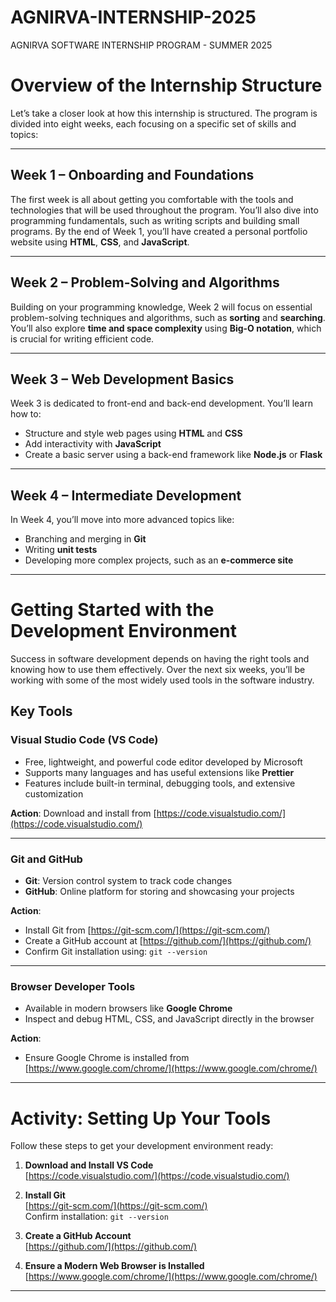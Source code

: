 # AGNIRVA-INTERNSHIP-2025
AGNIRVA SOFTWARE INTERNSHIP PROGRAM - SUMMER 2025

# Overview of the Internship Structure

Let’s take a closer look at how this internship is structured. The program is divided into eight weeks, each focusing on a specific set of skills and topics:

---

## Week 1 – Onboarding and Foundations

The first week is all about getting you comfortable with the tools and technologies that will be used throughout the program. You’ll also dive into programming fundamentals, such as writing scripts and building small programs. By the end of Week 1, you’ll have created a personal portfolio website using **HTML**, **CSS**, and **JavaScript**.

---

## Week 2 – Problem-Solving and Algorithms

Building on your programming knowledge, Week 2 will focus on essential problem-solving techniques and algorithms, such as **sorting** and **searching**. You’ll also explore **time and space complexity** using **Big-O notation**, which is crucial for writing efficient code.

---

## Week 3 – Web Development Basics

Week 3 is dedicated to front-end and back-end development. You’ll learn how to:

- Structure and style web pages using **HTML** and **CSS**
- Add interactivity with **JavaScript**
- Create a basic server using a back-end framework like **Node.js** or **Flask**

---

## Week 4 – Intermediate Development

In Week 4, you’ll move into more advanced topics like:

- Branching and merging in **Git**
- Writing **unit tests**
- Developing more complex projects, such as an **e-commerce site**

---
<!--
## Week 5 – Deployment and Emerging Technologies

Week 5 will prepare you to:

- Deploy your projects online using platforms like **Vercel** and **GitHub**
- Get a taste of emerging technologies like **AI/ML** and **blockchain**
- Learn how to integrate these into real-world applications

---

## Week 6 – Software Capstone Project Ideas

This week focuses on practical software solutions for real-world challenges. You’ll work on small-scale, functional projects to apply your development skills:

- Task management apps
- Chat applications
- E-commerce platforms

Each day will guide you through the end-to-end process of building a specific application — from brainstorming and planning to coding and debugging.

---

## Week 7 – Space Tech Capstone Project Ideas

This week dives into cutting-edge space technologies using **APIs** and **datasets** from organizations like **NASA**, **ISRO**, and **SpaceX**.

Project ideas include:

- Weather monitoring tools
- NDVI analysis
- Navigation systems

By the end of this week, you’ll have built innovative projects that showcase how space technology can solve real-world challenges.

---

## Week 8 – Capstone Project and Showcase

The final week is all about your **capstone project**. You’ll work independently to develop a comprehensive application that demonstrates your skills. 

Focus areas:

- Final testing
- Deployment
- Live demo or recorded presentation

By the end of this week, you’ll have a **polished project** ready for your portfolio.

---
-->
# Getting Started with the Development Environment

Success in software development depends on having the right tools and knowing how to use them effectively. Over the next six weeks, you’ll be working with some of the most widely used tools in the software industry.

## Key Tools

### Visual Studio Code (VS Code)
- Free, lightweight, and powerful code editor developed by Microsoft
- Supports many languages and has useful extensions like **Prettier**
- Features include built-in terminal, debugging tools, and extensive customization

**Action**: Download and install from [https://code.visualstudio.com/](https://code.visualstudio.com/)

---

### Git and GitHub
- **Git**: Version control system to track code changes
- **GitHub**: Online platform for storing and showcasing your projects

**Action**: 
- Install Git from [https://git-scm.com/](https://git-scm.com/)
- Create a GitHub account at [https://github.com/](https://github.com/)
- Confirm Git installation using: `git --version`

---

### Browser Developer Tools
- Available in modern browsers like **Google Chrome**
- Inspect and debug HTML, CSS, and JavaScript directly in the browser

**Action**: 
- Ensure Google Chrome is installed from [https://www.google.com/chrome/](https://www.google.com/chrome/)

---
<!--
# Setting Clear Expectations

To make the most of this internship, approach it with the right mindset. This program is designed to **challenge you** and **push you out of your comfort zone**.

## Core Principles

- **Consistency is key**: Dedicate time daily to understand concepts
- **Ask questions**: Clarify anything that’s unclear
- **Experiment and explore**: Go beyond the curriculum and try new things

Mistakes are part of the learning process. Treat them as learning opportunities.

---
-->

# Activity: Setting Up Your Tools

Follow these steps to get your development environment ready:

1. **Download and Install VS Code**  
   [https://code.visualstudio.com/](https://code.visualstudio.com/)

2. **Install Git**  
   [https://git-scm.com/](https://git-scm.com/)  
   Confirm installation: `git --version`

3. **Create a GitHub Account**  
   [https://github.com/](https://github.com/)

4. **Ensure a Modern Web Browser is Installed**  
   [https://www.google.com/chrome/](https://www.google.com/chrome/)

---

